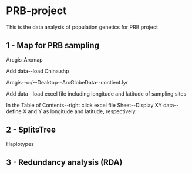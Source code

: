# PRB-project
This is the data analysis of population genetics for PRB project

## 1 - Map for PRB sampling

Arcgis-Arcmap

Add data--load China.shp

Arcgis--c:/--Deaktop--ArcGlobeData--contient.lyr

Add data--load excel file including longitude and latitude of sampling sites

In the Table of Contents--right click excel file Sheet--Display XY data--define X and Y as longitude and latitude, respectively. 



## 2 - SplitsTree

Haplotypes


## 3 - Redundancy analysis (RDA)





